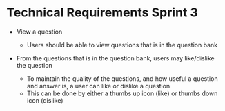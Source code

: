 # Technical Requirements Sprint 3

* View a question
  * Users should be able to view questions that is in the question bank 


* From the questions that is in the question bank, users may like/dislike the question 
  * To maintain the quality of the questions, and how useful a question and answer is, a user can like or dislike a question
  * This can be done by either a thumbs up icon (like) or thumbs down icon (dislike) 


